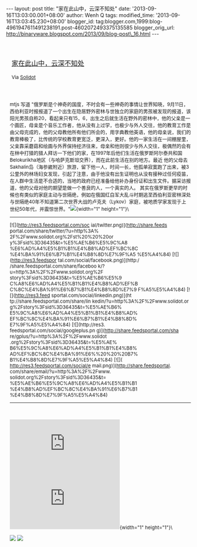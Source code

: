 --- layout: post title: "家在此山中，云深不知处" date:
'2013-09-16T13:03:00.001+08:00' author: Wenh Q tags: modified\_time:
'2013-09-16T13:03:45.230+08:00' blogger\_id:
tag:blogger.com,1999:blog-4961947611491238191.post-4602072493375135585
blogger\_orig\_url:
http://binaryware.blogspot.com/2013/09/blog-post\_16.html ---
<div style="margin: 10px; padding: 5px;">

<div style="font-size: 18px;">

[\
家在此山中，云深不知处](http://solidot.org.feedsportal.com/c/33236/f/556826/s/31264aee/sc/38/l/0L0Ssolidot0Borg0Cstory0Dsid0F36435/story01.htm)

</div>

<div style="font-size: 13px;">

Via [Solidot](http://www.solidot.org/)

</div>

</div>

<div style="font-size: 13px; padding: 15px 0 10px 10px;">

mtjs 写道
"俄罗斯是个神奇的国度，不时会有一些神奇的事情让世界知晓，9月11日，西伯利亚时报报道了一个出生在隐居野外密林与世独立的家庭的男孩被发现的报道，该阳光男孩自称20，看起来只有15，6，出生之后就生活在野外的密林中，他的父亲是一个画匠，母亲是个音乐工作者，他从没有上过学，也极少与外人交往，他的教育工作是由父母完成的，他的父母教他所有他们所会的，用字典教他英语，他的母亲说，我们的教育棒极了，比传统的学校教育更宽泛，更深入，更好。他的一家生活在一间棚屋里，父亲靠采蘑菇和绘画与外界保持经济往来，母亲和他则很少与外人交往，极偶然的会有在林中打猎的猎人拜访一下他们的家，在1997年后他们生活在俄罗斯阿尔泰共和国Belokurikha地区（与哈萨克斯坦交界），而在此前生活在别的地方。最近
他的父母去Sakhalin岛（海参崴附近）旅游，留下他一人，时间一长，他孤单寂寞跑了出来，被3公里外的林场妇女发现，引起了注意，由于他没有出生证明也从没有接种过任何疫苗，在人群中生活是不合适的，当地的政府已经准备给他补办身份证和出生文件。据采访报道，他的父母对他的期望是做一个善良的人，一个真实的人。
其实在俄罗斯更早的时候也有类似的家庭主动与世隔绝，例如在俄国红白军大乱斗时期逃至西伯利亚密林深处与世隔绝40年不知道第二次世界大战的卢克夫（Lykov）家庭，被地质学家发现于上世纪50年代，并震惊世界。"![](http://solidot.org.feedsportal.com/c/33236/f/556826/s/31264aee/sc/38/mf.gif){width="1"
height="1"}\
<div>

  ------------------------------------ ------------------------------------
  [![](http://res3.feedsportal.com/soc 
  ial/twitter.png)](http://share.feeds 
  portal.com/share/twitter/?u=http%3A% 
  2F%2Fwww.solidot.org%2Fst%20%20%20or 
  y%3Fsid%3D36435&t=%E5%AE%B6%E5%9C%A8 
  %E6%AD%A4%E5%B1%B1%E4%B8%AD%EF%BC%8C 
  %E4%BA%91%E6%B7%B1%E4%B8%8D%E7%9F%A5 
  %E5%A4%84) [![](http://res3.feedspor 
  tal.com/social/facebook.png)](http:/ 
  /share.feedsportal.com/share/faceboo 
  k/?u=http%3A%2F%2Fwww.solidot.org%2F 
  story%3Fsid%3D36435&t=%E5%AE%B6%E5%9 
  C%A8%E6%AD%A4%E5%B1%B1%E4%B8%AD%EF%B 
  C%8C%E4%BA%91%E6%B7%B1%E4%B8%8D%E7%9 
  F%A5%E5%A4%84) [![](http://res3.feed 
  sportal.com/social/linkedin.png)](ht 
  tp://share.feedsportal.com/share/lin 
  kedin/?u=http%3A%2F%2Fwww.solidot.or 
  g%2Fstory%3Fsid%3D36435&t=%E5%AE%B6% 
  E5%9C%A8%E6%AD%A4%E5%B1%B1%E4%B8%AD% 
  EF%BC%8C%E4%BA%91%E6%B7%B1%E4%B8%8D% 
  E7%9F%A5%E5%A4%84) [![](http://res3. 
  feedsportal.com/social/googleplus.pn 
  g)](http://share.feedsportal.com/sha 
  re/gplus/?u=http%3A%2F%2Fwww.solidot 
  .org%2Fstory%3Fsid%3D36435&t=%E5%AE% 
  B6%E5%9C%A8%E6%AD%A4%E5%B1%B1%E4%B8% 
  AD%EF%BC%8C%E4%BA%91%E6%%20%20%20B7% 
  B1%E4%B8%8D%E7%9F%A5%E5%A4%84) [![]( 
  http://res3.feedsportal.com/social/e 
  mail.png)](http://share.feedsportal. 
  com/share/email/?u=http%3A%2F%2Fwww. 
  solidot.org%2Fstory%3Fsid%3D36435&t= 
  %E5%AE%B6%E5%9C%A8%E6%AD%A4%E5%B1%B1 
  %E4%B8%AD%EF%BC%8C%E4%BA%91%E6%B7%B1 
  %E4%B8%8D%E7%9F%A5%E5%A4%84)         
  ------------------------------------ ------------------------------------

</div>

\
\
[![](http://da.feedsportal.com/r/173608510681/u/49/f/556826/c/33236/s/31264aee/a2.img)](http://da.feedsportal.com/r/173608510681/u/49/f/556826/c/33236/s/31264aee/a2.htm)![](http://pi.feedsportal.com/r/173608510681/u/49/f/556826/c/33236/s/31264aee/a2t.img){width="1"
height="1"}\
<div>

[![](http://feeds.feedburner.com/~ff/solidot?d=yIl2AUoC8zA)](http://feeds.feedburner.com/~ff/solidot?a=x_OKuL0AwCo:O2nQnVPKZWk:yIl2AUoC8zA)
[![](http://feeds.feedburner.com/~ff/solidot?d=7Q72WNTAKBA)](http://feeds.feedburner.com/~ff/solidot?a=x_OKuL0AwCo:O2nQnVPKZWk:7Q72WNTAKBA)

</div>

</div>
